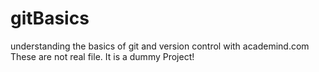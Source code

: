 # gitBasics

understanding the basics of git and version control with academind.com
These are not real file. 
It is a dummy Project!
